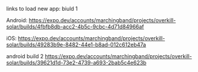 links to load new app:
biuld 1

Android: https://expo.dev/accounts/marchingband/projects/overkill-solar/builds/4fbfb8db-acc2-4b5c-9cbc-4d71d84966af

iOS: https://expo.dev/accounts/marchingband/projects/overkill-solar/builds/49283b9e-8482-44e1-b8ad-012c612eb47a


android build 2
https://expo.dev/accounts/marchingband/projects/overkill-solar/builds/39621d1d-73e2-4739-a693-2bab5c4e623b
